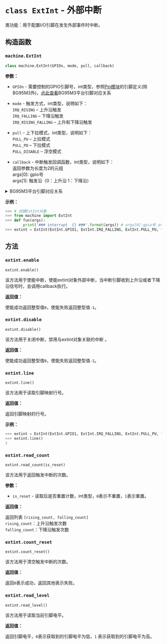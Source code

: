# `class ExtInt` - 外部中断

类功能：用于配置I/O引脚在发生外部事件时中断。

## 构造函数

### `machine.ExtInt`

```python
class machine.ExtInt(GPIOn, mode, pull, callback)
```

**参数：**

- `GPIOn` - 需要控制的GPIO引脚号，int类型，参照[Pin模块](./machine.Pin.md)的引脚定义(除BG95M3外)，<a href="#BG95M3_label_pinmap">点此查看</a>BG95M3平台引脚对应关系

- `mode` - 触发方式，int类型，说明如下：<br />`IRQ_RISING` – 上升沿触发<br />`IRQ_FALLING` – 下降沿触发<br />`IRQ_RISING_FALLING` – 上升和下降沿触发

- `pull` - 上下拉模式，int类型，说明如下：<br />`PULL_PU` – 上拉模式 <br />`PULL_PD`  – 下拉模式<br />`PULL_DISABLE` – 浮空模式

- `callback` - 中断触发回调函数，int类型，说明如下：<br />返回参数为长度为2的元组<br />args[0]: gpio号<br />args[1]: 触发沿（0：上升沿 1：下降沿）

<details>
  <summary><span id="BG95M3_label_pinmap"></span>BG95M3平台引脚对应关系<br /></summary>
GPIO2 – 引脚号5<br />GPIO3 – 引脚号6<br />GPIO6 – 引脚号19<br />GPIO7 – 引脚号22<br />GPIO8 – 引脚号23<br />GPIO9 – 引脚号25<br />GPIO11 – 引脚号27<br />GPIO12 – 引脚号28<br />GPIO14 – 引脚号41<br />GPIO16 – 引脚号65<br/>GPIO17 – 引脚号66<br />GPIO18 – 引脚号85<br />GPIO19 – 引脚号86<br />GPIO20 – 引脚号87<br />GPIO21 – 引脚号88
</details>

**示例：**

```python
>>> # 创建ExtInt对象
>>> from machine import ExtInt
>>> def fun(args):
        print('### interrupt  {} ###'.format(args)) # args[0]:gpio号 args[1]:上升沿或下降沿
>>> extint = ExtInt(ExtInt.GPIO1, ExtInt.IRQ_FALLING, ExtInt.PULL_PU, fun)
```

## 方法

### `extint.enable`

```
extint.enable()
```

该方法用于使能中断，使能extint对象外部中断，当中断引脚收到上升沿或者下降沿信号时，会调用callback执行。

**返回值：**

使能成功返回整型值`0`，使能失败返回整型值`-1`。

### `extint.disable`

```
extint.disable()
```

该方法用于关闭中断，禁用与extint对象关联的中断 。

**返回值：**

使能成功返回整型值`0`，使能失败返回整型值`-1`。

### `extint.line`

```
extint.line()
```

该方法用于读取引脚映射行号。

**返回值：**

返回引脚映射的行号。

**示例：**

```python
>>> extint = ExtInt(ExtInt.GPIO1, ExtInt.IRQ_FALLING, ExtInt.PULL_PU, fun)
>>> extint.line()
1
```

### `extint.read_count`

```
extint.read_count(is_reset)
```

该方法用于返回触发中断的次数。

**参数：**

- `is_reset` - 读取后是否重置计数，int类型，`0`表示不重置，`1`表示重置。

**返回值：**

返回列表 `[rising_count, falling_count]`<br />`rising_count`：上升沿触发次数<br />`falling_count`：下降沿触发次数

### `extint.count_reset`

```
extint.count_reset()
```

该方法用于清空触发中断的次数。

**返回值：**

返回`0`表示成功，返回其他表示失败。

### `extint.read_level`

```
extint.read_level()
```

该方法用于读取当前引脚电平。

**返回值：**

返回引脚电平，`0`表示获取到的引脚电平为低，`1` 表示获取到的引脚电平为高。